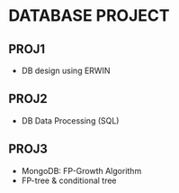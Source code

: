 # DATABASE PROJECT
## PROJ1
- DB design using ERWIN

## PROJ2
- DB Data Processing (SQL)

## PROJ3
- MongoDB: FP-Growth Algorithm
- FP-tree & conditional tree
